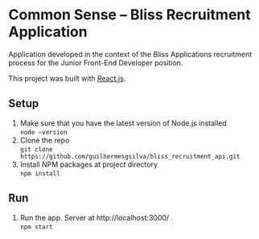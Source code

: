 # Common Sense – Bliss Recruitment Application

Application developed in the context of the Bliss Applications recruitment process for the Junior Front-End Developer position.

This project was built with [React.js](https://reactjs.org/).

## Setup

1. Make sure that you have the latest version of Node.js installed  
        ```
        node –version
        ```
2. Clone the repo  
        ```
        git clone https://github.com/guilhermesgsilva/bliss_recruitment_api.git
        ```
3. Install NPM packages at project directory  
        ```
        npm install
        ```

## Run

1. Run the app. Server at http://localhost:3000/ .  
        ```
        npm start
        ```